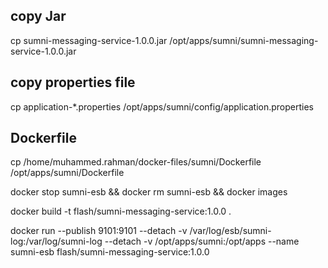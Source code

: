 ## copy Jar
cp sumni-messaging-service-1.0.0.jar /opt/apps/sumni/sumni-messaging-service-1.0.0.jar
## copy properties file
cp application-*.properties /opt/apps/sumni/config/application.properties

## Dockerfile
cp /home/muhammed.rahman/docker-files/sumni/Dockerfile /opt/apps/sumni/Dockerfile

docker stop sumni-esb && docker rm sumni-esb && docker images

docker build -t flash/sumni-messaging-service:1.0.0 .

docker run --publish 9101:9101 --detach -v /var/log/esb/sumni-log:/var/log/sumni-log --detach -v /opt/apps/sumni:/opt/apps --name sumni-esb flash/sumni-messaging-service:1.0.0
